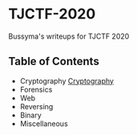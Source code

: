 # TJCTF-2020

Bussyma's writeups for TJCTF 2020

## Table of Contents
* Cryptography [Cryptography](https://github.com/agung56/TJCTF-2020-Bussyma-EAS-KWA/tree/master/Cryptography)
* Forensics
* Web
* Reversing
* Binary
* Miscellaneous
